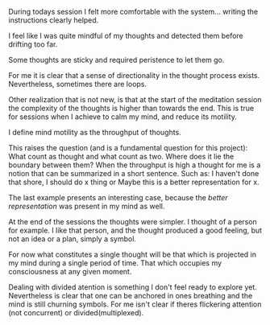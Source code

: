 During todays session I felt more comfortable with the system... writing the instructions clearly helped.

I feel like I was quite mindful of my thoughts and detected them before drifting too far.

Some thoughts are sticky and required peristence to let them go.

For me it is clear that a sense of directionality in the thought process exists. Nevertheless, sometimes there are loops.

Other realization that is not new, is that at the start of the meditation session the complexity of the thoughts is higher than towards the end. This is true for sessions when I achieve to calm my mind, and reduce its motility.

I define mind motility as the throughput of thoughts. 

This raises the question (and is a fundamental question for this project): What count as thought and what count as two. Where does it lie the boundary between them? When the throughput is high a thought for me is a notion that can be summarized in a short sentence. Such as: I haven't done that shore, I should do x thing or Maybe this is a better representation for x. 

The last example presents an interesting case, because the _better representation_ was present in my mind as well.

At the end of the sessions the thoughts were simpler. I thought of a person for example. I like that person, and the thought produced a good feeling, but not an idea or a plan, simply a symbol.

For now what constitutes a single thought will be that which is projected in my mind during a single period of time. That which occupies my consciousness at any given moment. 

Dealing with divided atention is something I don't feel ready to explore yet. Nevertheless is clear that one can be anchored in ones breathing and the mind is still churning symbols. For me isn't clear if theres flickering attention (not concurrent) or divided(multiplexed).
